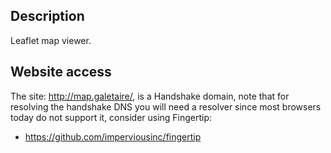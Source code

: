 ## Description

Leaflet map viewer.

## Website access

The site: http://map.galetaire/, is a Handshake domain, note that for resolving the handshake DNS you will need a resolver since most browsers today do not support it, consider using Fingertip:
* https://github.com/imperviousinc/fingertip
